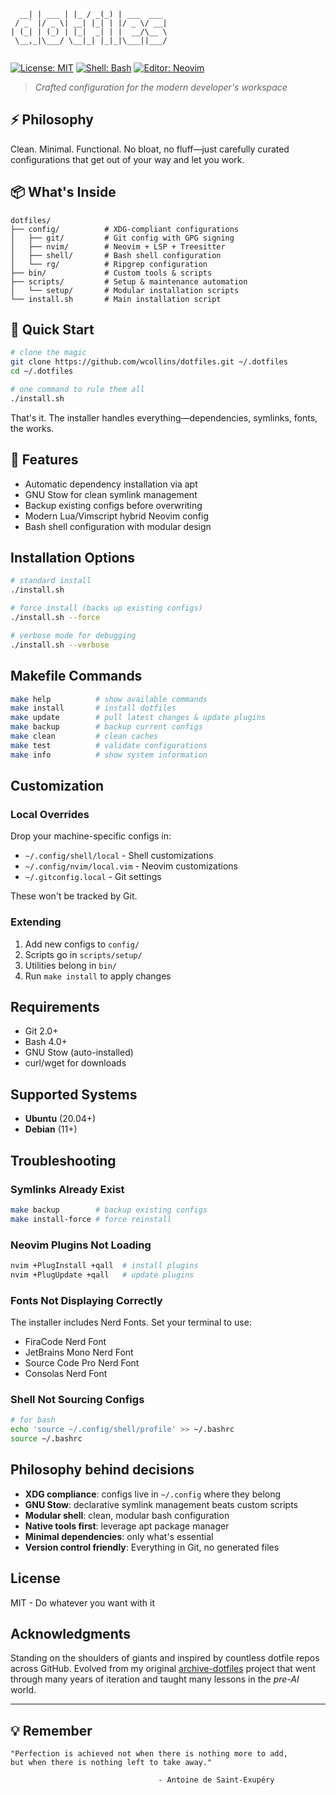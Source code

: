 ```
  __| | ___ | |_ / _(_) | ___  ___ 
 / _` |/ _ \| __| |_| | |/ _ \/ __|
| (_| | (_) | |_|  _| | |  __/\__ \
 \__,_|\___/ \__|_| |_|_|\___||___/
                                    
```

[![License: MIT](https://img.shields.io/badge/License-MIT-yellow.svg)](https://opensource.org/licenses/MIT)
[![Shell: Bash](https://img.shields.io/badge/shell-bash-green)](https://github.com/wcollins/dotfiles)
[![Editor: Neovim](https://img.shields.io/badge/editor-neovim-blue)](https://neovim.io)

> _Crafted configuration for the modern developer's workspace_

## ⚡️ Philosophy
Clean. Minimal. Functional. No bloat, no fluff—just carefully curated configurations that get out of your way and let you work.

## 📦 What's Inside
```
dotfiles/
├── config/          # XDG-compliant configurations
│   ├── git/         # Git config with GPG signing
│   ├── nvim/        # Neovim + LSP + Treesitter
│   ├── shell/       # Bash shell configuration
│   └── rg/          # Ripgrep configuration
├── bin/             # Custom tools & scripts
├── scripts/         # Setup & maintenance automation
│   └── setup/       # Modular installation scripts
└── install.sh       # Main installation script
```

## 📒 Quick Start
```bash
# clone the magic
git clone https://github.com/wcollins/dotfiles.git ~/.dotfiles
cd ~/.dotfiles

# one command to rule them all
./install.sh
```

That's it. The installer handles everything—dependencies, symlinks, fonts, the works.

## 🚀 Features
- Automatic dependency installation via apt
- GNU Stow for clean symlink management
- Backup existing configs before overwriting
- Modern Lua/Vimscript hybrid Neovim config
- Bash shell configuration with modular design

## Installation Options
```bash
# standard install
./install.sh

# force install (backs up existing configs)
./install.sh --force

# verbose mode for debugging
./install.sh --verbose
```

## Makefile Commands
```bash
make help          # show available commands
make install       # install dotfiles
make update        # pull latest changes & update plugins
make backup        # backup current configs
make clean         # clean caches
make test          # validate configurations
make info          # show system information
```

## Customization

### Local Overrides
Drop your machine-specific configs in:
- `~/.config/shell/local` - Shell customizations
- `~/.config/nvim/local.vim` - Neovim customizations
- `~/.gitconfig.local` - Git settings

These won't be tracked by Git.

### Extending
1. Add new configs to `config/`
2. Scripts go in `scripts/setup/`
3. Utilities belong in `bin/`
4. Run `make install` to apply changes

## Requirements
- Git 2.0+
- Bash 4.0+
- GNU Stow (auto-installed)
- curl/wget for downloads

## Supported Systems
- **Ubuntu** (20.04+)
- **Debian** (11+)

## Troubleshooting

### Symlinks Already Exist
```bash
make backup        # backup existing configs
make install-force # force reinstall
```

### Neovim Plugins Not Loading
```bash
nvim +PlugInstall +qall  # install plugins
nvim +PlugUpdate +qall   # update plugins
```

### Fonts Not Displaying Correctly
The installer includes Nerd Fonts. Set your terminal to use:
- FiraCode Nerd Font
- JetBrains Mono Nerd Font
- Source Code Pro Nerd Font
- Consolas Nerd Font

### Shell Not Sourcing Configs
```bash
# for bash
echo 'source ~/.config/shell/profile' >> ~/.bashrc
source ~/.bashrc
```

## Philosophy behind decisions
- **XDG compliance**: configs live in `~/.config` where they belong
- **GNU Stow**: declarative symlink management beats custom scripts
- **Modular shell**: clean, modular bash configuration
- **Native tools first**: leverage apt package manager
- **Minimal dependencies**: only what's essential
- **Version control friendly**: Everything in Git, no generated files

## License
MIT - Do whatever you want with it

## Acknowledgments
Standing on the shoulders of giants and inspired by countless dotfile repos across GitHub. Evolved from my original [archive-dotfiles](https://github.com/wcollins/archive-dotfiles) project that went through many years of iteration and taught many lessons in the _pre-AI_ world.

---

## 💡 Remember
```
"Perfection is achieved not when there is nothing more to add,
but when there is nothing left to take away."

                                 - Antoine de Saint-Exupéry
```
